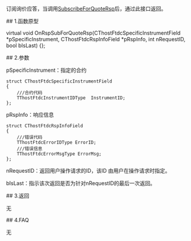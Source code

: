 <p>订阅询价应答，当调用<a href="../../CTHOSTFTDCMDAPI/SUBSCRIBEFORQUOTERSP/">SubscribeForQuoteRsp</a>后，通过此接口返回。</p>
<span class="anchor" id="54edb138-225c-4645-9954-c242eb5d07c6"></span>
## 1.函数原型
<p>virtual void OnRspSubForQuoteRsp(CThostFtdcSpecificInstrumentField *pSpecificInstrument, CThostFtdcRspInfoField *pRspInfo, int nRequestID, bool bIsLast) {};</p>
<span class="anchor" id="f1ab527f-899f-44f2-9bb7-0e2a7db274ae"></span>
## 2.参数
<p>pSpecificInstrument：指定的合约</p>
<pre><code>struct CThostFtdcSpecificInstrumentField
{
    ///合约代码
    TThostFtdcInstrumentIDType  InstrumentID;
};
</code></pre>
<p>pRspInfo：响应信息</p>
<pre><code>struct CThostFtdcRspInfoField
{
    ///错误代码
    TThostFtdcErrorIDType ErrorID;
    ///错误信息
    TThostFtdcErrorMsgType ErrorMsg;
};
</code></pre>
<p>nRequestID：返回用户操作请求的ID，该ID 由用户在操作请求时指定。</p>
<p>bIsLast：指示该次返回是否为针对nRequestID的最后一次返回。</p>
<span class="anchor" id="1f9b4ab3-2abc-4dd9-b753-a828838a6307"></span>
## 3.返回
<p>无</p>
<span class="anchor" id="945ed83f-ddea-44bf-9e64-456e2401c8b3"></span>
## 4.FAQ
<p>无</p>
